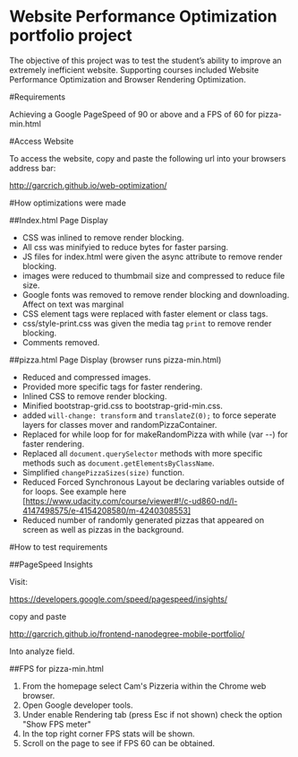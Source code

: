 # Website Performance Optimization portfolio project

The objective of this project was to test the student’s ability to improve an extremely inefficient website. Supporting courses included Website Performance Optimization and Browser Rendering Optimization. 

#Requirements

Achieving a Google PageSpeed of 90 or above and a FPS of 60 for pizza-min.html

#Access Website

To access the website, copy and paste the following url into your browsers address bar:

http://garcrich.github.io/web-optimization/

#How optimizations were made

##Index.html Page Display

* CSS was inlined to remove render blocking.
* All css was minifyied to reduce bytes for faster parsing.
* JS files for index.html were given the async attribute to remove render blocking.
* images were reduced to thumbmail size and compressed to reduce file size.
* Google fonts was removed to remove render blocking and downloading. Affect on text was marginal
* CSS element tags were replaced with faster element or class tags. 
* css/style-print.css was given the media tag `print` to remove render blocking.
* Comments removed.

##pizza.html Page Display (browser runs pizza-min.html)

* Reduced and compressed images.
* Provided more specific tags for faster rendering.
* Inlined CSS to remove render blocking.
* Minified bootstrap-grid.css to bootstrap-grid-min.css.
* added `will-change: transform` and `translateZ(0);` to force seperate layers for classes mover and randomPizzaContainer.
* Replaced for while loop for for makeRandomPizza with while (var --) for faster rendering.
* Replaced all `document.querySelector` methods with more specific methods such as `document.getElementsByClassName`.
* Simplified `changePizzaSizes(size)` function.
* Reduced Forced Synchronous Layout be declaring variables outside of for loops. See example here [https://www.udacity.com/course/viewer#!/c-ud860-nd/l-4147498575/e-4154208580/m-4240308553]
* Reduced number of randomly generated pizzas that appeared on screen as well as pizzas in the background.

#How to test requirements


##PageSpeed Insights

Visit:

https://developers.google.com/speed/pagespeed/insights/

copy and paste

http://garcrich.github.io/frontend-nanodegree-mobile-portfolio/

Into analyze field.

##FPS for pizza-min.html

1. From the homepage select Cam's Pizzeria within the Chrome web browser. 
2. Open Google developer tools.
3. Under enable Rendering tab (press Esc if not shown) check the option "Show FPS meter"
4. In the top right corner FPS stats will be shown. 
5. Scroll on the page to see if FPS 60 can be obtained.
